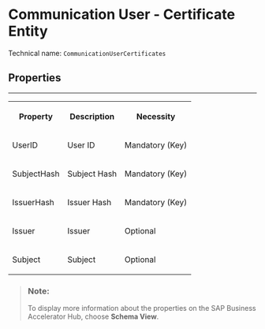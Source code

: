 <!-- loioafe1fec4c36144ebb0fbacb9634abf37 -->

# Communication User - Certificate Entity





Technical name: `CommunicationUserCertificates` 



<a name="loioafe1fec4c36144ebb0fbacb9634abf37__CommunicationUsersCertificate"/>

## Properties

****


<table>
<tr>
<th valign="top">

Property

</th>
<th valign="top">

Description

</th>
<th valign="top">

Necessity

</th>
</tr>
<tr>
<td valign="top">

UserID

</td>
<td valign="top">

User ID

</td>
<td valign="top">

Mandatory \(Key\)

</td>
</tr>
<tr>
<td valign="top">

SubjectHash

</td>
<td valign="top">

Subject Hash

</td>
<td valign="top">

Mandatory \(Key\)

</td>
</tr>
<tr>
<td valign="top">

IssuerHash

</td>
<td valign="top">

Issuer Hash

</td>
<td valign="top">

Mandatory \(Key\)

</td>
</tr>
<tr>
<td valign="top">

Issuer

</td>
<td valign="top">

Issuer

</td>
<td valign="top">

Optional

</td>
</tr>
<tr>
<td valign="top">

Subject

</td>
<td valign="top">

Subject

</td>
<td valign="top">

Optional

</td>
</tr>
</table>

> ### Note:  
> To display more information about the properties on the SAP Business Accelerator Hub, choose **Schema View**.

